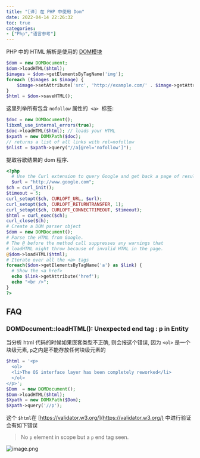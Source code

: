 ```yaml
---
title: "[译] 在 PHP 中使用 Dom"
date: 2022-04-14 22:26:32
toc: true
categories:
- ["Php","语言参考"]
---
```


PHP 中的 HTML 解析是使用的 [DOM模块](https://www.php.net/manual/zh/book.dom.php)

```php
$dom = new DOMDocument;
$dom->loadHTML($html);
$images = $dom->getElementsByTagName('img');
foreach ($images as $image) {
    $image->setAttribute('src', 'http://example.com/' . $image->getAttribute('src'));
}
$html = $dom->saveHTML();
```
这里列举所有包含 `nofollow` 属性的  `<a>`  标签:
```php
$doc = new DOMDocument();
libxml_use_internal_errors(true);
$doc->loadHTML($html); // loads your HTML
$xpath = new DOMXPath($doc);
// returns a list of all links with rel=nofollow
$nlist = $xpath->query("//a[@rel='nofollow']");
```
提取谷歌结果的 dom 程序.
```php
<?php
  # Use the Curl extension to query Google and get back a page of results
  $url = "http://www.google.com";
$ch = curl_init();
$timeout = 5;
curl_setopt($ch, CURLOPT_URL, $url);
curl_setopt($ch, CURLOPT_RETURNTRANSFER, 1);
curl_setopt($ch, CURLOPT_CONNECTTIMEOUT, $timeout);
$html = curl_exec($ch);
curl_close($ch);
# Create a DOM parser object
$dom = new DOMDocument();
# Parse the HTML from Google.
# The @ before the method call suppresses any warnings that
# loadHTML might throw because of invalid HTML in the page.
@$dom->loadHTML($html);
# Iterate over all the <a> tags
foreach($dom->getElementsByTagName('a') as $link) {
  # Show the <a href>
  echo $link->getAttribute('href');
  echo "<br />";
}
?>
```

## FAQ

### DOMDocument::loadHTML(): Unexpected end tag : p in Entity
当分析 html 代码的时候如果嵌套类型不正确, 则会报这个错误, 因为 `<ol>` 是一个块级元素, `p`之内是不能存放任何块级元素的
```php
$html = '<p>
  <ol>
  <li>The OS interface layer has been completely reworked</li>
  </ol>
</p>';
$Dom  = new DOMDocument();
$Dom->loadHTML($html);
$Xpath = new DOMXPath($Dom);
$Xpath->query('//p');
```
这个 `$html`在 [https://validator.w3.org/](https://validator.w3.org/) 中进行验证会有如下错误
> No `p` element in scope but a `p` end tag seen.

![image.png](https://file.wulicode.com/yuque/202211/02/12/55119xqEs27y.png?x-oss-process=image/resize,h_387)

